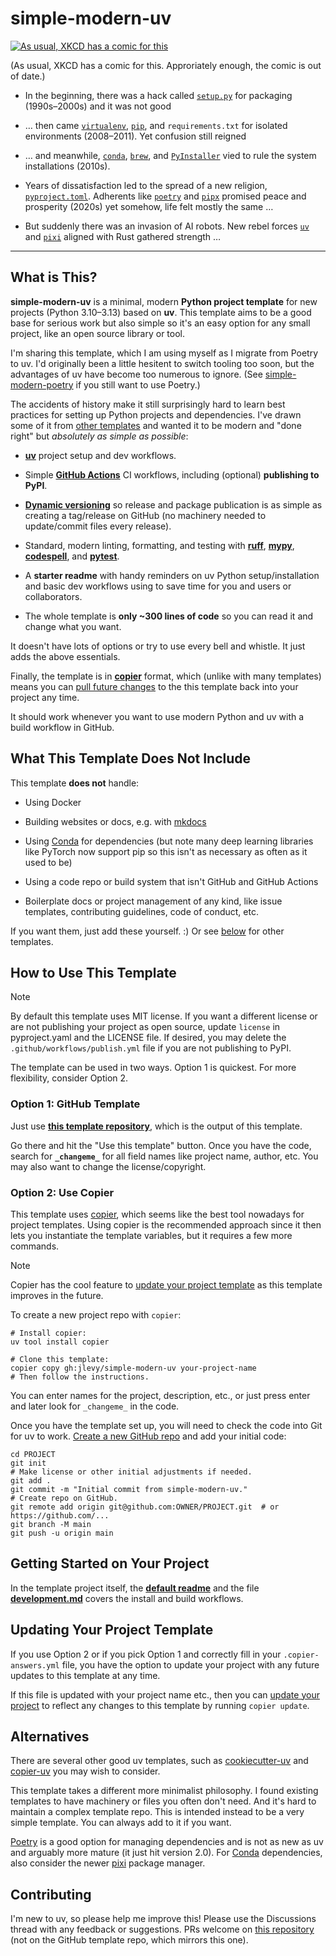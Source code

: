 # simple-modern-uv

[![As usual, XKCD has a comic for
this](https://imgs.xkcd.com/comics/python_environment.png)](https://xkcd.com/1987/)

(As usual, XKCD has a comic for this.
Approriately enough, the comic is out of date.)

- In the beginning, there was a hack called
  [`setup.py`](https://github.com/pypa/setuptools) for packaging (1990s–2000s) and it
  was not good

- … then came [`virtualenv`](https://github.com/pypa/virtualenv),
  [`pip`](https://github.com/pypa/pip), and `requirements.txt` for isolated environments
  (2008–2011). Yet confusion still reigned

- … and meanwhile, [`conda`](https://github.com/conda/conda),
  [`brew`](https://github.com/Homebrew/brew), and
  [`PyInstaller`](https://github.com/pyinstaller/pyinstaller) vied to rule the system
  installations (2010s).

- Years of dissatisfaction led to the spread of a new religion,
  [`pyproject.toml`](https://github.com/pypa/pyproject.toml).
  Adherents like [`poetry`](https://github.com/python-poetry/poetry) and
  [`pipx`](https://github.com/pypa/pipx) promised peace and prosperity (2020s) yet
  somehow, life felt mostly the same …

- But suddenly there was an invasion of AI robots.
  New rebel forces [`uv`](https://github.com/astral-sh/uv) and
  [`pixi`](https://github.com/prefix-dev/pixi) aligned with Rust gathered strength …

* * *

## What is This?

**simple-modern-uv** is a minimal, modern **Python project template** for new projects
(Python 3.10–3.13) based on **uv**. This template aims to be a good base for serious
work but also simple so it's an easy option for any small project, like an open source
library or tool.

I'm sharing this template, which I am using myself as I migrate from Poetry to uv.
I'd originally been a little hesitent to switch tooling too soon, but the advantages of
uv have become too numerous to ignore.
(See [simple-modern-poetry](https://github.com/jlevy/simple-modern-poetry) if you still
want to use Poetry.)

The accidents of history make it still surprisingly hard to learn best practices for
setting up Python projects and dependencies.
I've drawn some of it from [other templates](#alternatives) and wanted it to be modern
and "done right" but *absolutely as simple as possible*:

- [**uv**](https://github.com/astral-sh/uv) project setup and dev workflows.

- Simple [**GitHub Actions**](https://github.com/actions/setup-python) CI workflows,
  including (optional) **publishing to PyPI**.

- [**Dynamic versioning**](https://github.com/ninoseki/uv-dynamic-versioning/) so
  release and package publication is as simple as creating a tag/release on GitHub (no
  machinery needed to update/commit files every release).

- Standard, modern linting, formatting, and testing with
  [**ruff**](https://github.com/charliermarsh/ruff),
  [**mypy**](https://github.com/python/mypy),
  [**codespell**](https://github.com/codespell-project/codespell), and
  [**pytest**](https://github.com/pytest-dev/pytest).

- A **starter readme** with handy reminders on uv Python setup/installation and basic
  dev workflows using to save time for you and users or collaborators.

- The whole template is **only ~300 lines of code** so you can read it and change what
  you want.

It doesn't have lots of options or try to use every bell and whistle.
It just adds the above essentials.

Finally, the template is in [**copier**](https://github.com/copier-org/copier) format,
which (unlike with many templates) means you can
[pull future changes](#updating-your-project-template) to the this template back into
your project any time.

It should work whenever you want to use modern Python and uv with a build workflow in
GitHub.

## What This Template Does Not Include

This template **does not** handle:

- Using Docker

- Building websites or docs, e.g. with [mkdocs](https://github.com/mkdocs/mkdocs)

- Using [Conda](https://github.com/conda/conda) for dependencies (but note many deep
  learning libraries like PyTorch now support pip so this isn't as necessary as often as
  it used to be)

- Using a code repo or build system that isn't GitHub and GitHub Actions

- Boilerplate docs or project management of any kind, like issue templates, contributing
  guidelines, code of conduct, etc.

If you want them, just add these yourself.
:) Or see [below](#alternatives) for other templates.

## How to Use This Template

> [!NOTE]
> 
> By default this template uses MIT license.
> If you want a different license or are not publishing your project as open source,
> update `license` in pyproject.yaml and the LICENSE file.
> If desired, you may delete the `.github/workflows/publish.yml` file if you are not
> publishing to PyPI.

The template can be used in two ways.
Option 1 is quickest.
For more flexibility, consider Option 2.

### Option 1: GitHub Template

Just use
[**this template repository**](https://github.com/jlevy/simple-modern-uv-template),
which is the output of this template.

Go there and hit the "Use this template" button.
Once you have the code, search for **`_changeme_`** for all field names like project
name, author, etc. You may also want to change the license/copyright.

### Option 2: Use Copier

This template uses [copier](https://github.com/copier-org/copier), which seems like the
best tool nowadays for project templates.
Using copier is the recommended approach since it then lets you instantiate the template
variables, but it requires a few more commands.

> [!NOTE]
> 
> Copier has the cool feature to [update your project
> template](#updating-your-project-template) as this template improves in the future.

To create a new project repo with `copier`:

```shell
# Install copier:
uv tool install copier

# Clone this template:
copier copy gh:jlevy/simple-modern-uv your-project-name
# Then follow the instructions.
```

You can enter names for the project, description, etc., or just press enter and later
look for `_changeme_` in the code.

Once you have the template set up, you will need to check the code into Git for uv to
work. [Create a new GitHub
repo](https://docs.github.com/en/repositories/creating-and-managing-repositories/creating-a-new-repository)
and add your initial code:

```shell
cd PROJECT
git init
# Make license or other initial adjustments if needed.
git add .
git commit -m "Initial commit from simple-modern-uv."
# Create repo on GitHub.
git remote add origin git@github.com:OWNER/PROJECT.git  # or https://github.com/...
git branch -M main
git push -u origin main
```

## Getting Started on Your Project

In the template project itself, the
[**default readme**](https://github.com/jlevy/simple-modern-uv-template) and the file
[**development.md**](https://github.com/jlevy/simple-modern-uv-template) covers the
install and build workflows.

## Updating Your Project Template

If you use Option 2 or if you pick Option 1 and correctly fill in your
`.copier-answers.yml` file, you have the option to update your project with any future
updates to this template at any time.

If this file is updated with your project name etc., then you can
[update your project](https://copier.readthedocs.io/en/latest/updating/) to reflect any
changes to this template by running `copier update`.

## Alternatives

There are several other good uv templates, such as
[cookiecutter-uv](https://github.com/fpgmaas/cookiecutter-uv) and
[copier-uv](https://github.com/pawamoy/copier-uv) you may wish to consider.

This template takes a different more minimalist philosophy.
I found existing templates to have machinery or files you often don't need.
And it's hard to maintain a complex template repo.
This is intended instead to be a very simple template.
You can always add to it if you want.

[Poetry](https://python-poetry.org/docs/basic-usage/) is a good option for managing
dependencies and is not as new as uv and arguably more mature (it just hit version 2.0).
For [Conda](https://github.com/conda/conda) dependencies, also consider the newer
[pixi](https://github.com/prefix-dev/pixi/) package manager.

## Contributing

I'm new to uv, so please help me improve this!
Please use the Discussions thread with any feedback or suggestions.
PRs welcome on [this repository](https://github.com/jlevy/simple-modern-uv) (not on the
GitHub template repo, which mirrors this one).
